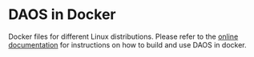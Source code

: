# DAOS in Docker

Docker files for different Linux distributions. Please refer to the [online
documentation](http://daos.io) for instructions on how to build and use DAOS
in docker.
